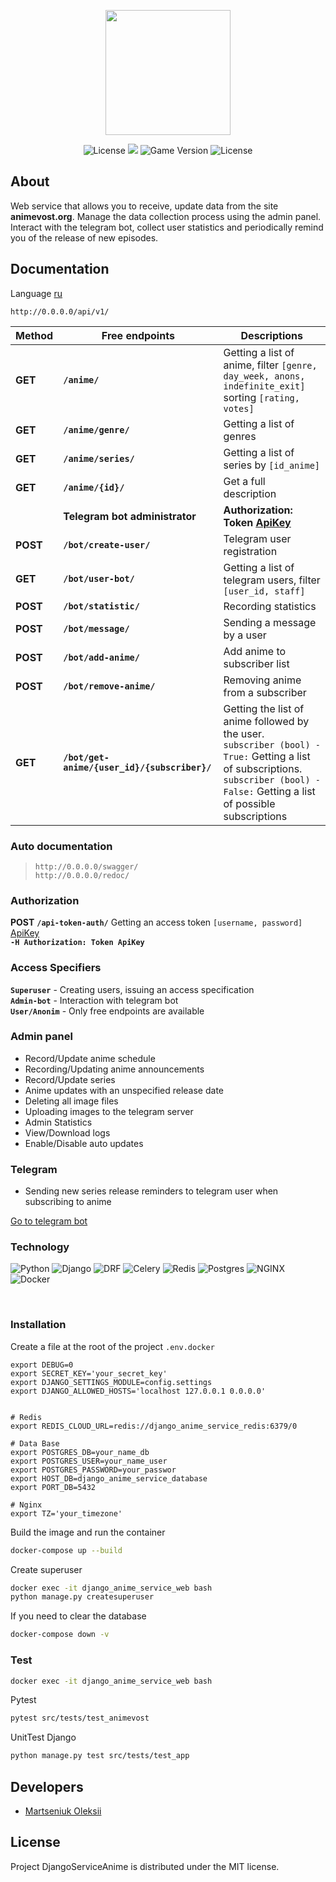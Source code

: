 <p align="center">
      <img src="https://i.ibb.co/CQtKPmb/pngwing-com.png" width="200">
</p>

<p align="center">
   <img src="https://img.shields.io/badge/Python-3.10.6-blue" alt="License">
   <img src="https://img.shields.io/badge/Framework-Django%204.0.5-blueviolet">
   <img src="https://img.shields.io/badge/Version-v1.0-blue" alt="Game Version">
   <img src="https://img.shields.io/badge/License-MIT-brightgreen" alt="License">
</p>

## About

Web service that allows you to receive, update data from the site <b>animevost.org</b>. Manage the data collection process using the admin panel. Interact with the telegram bot, collect user statistics and periodically remind you of the release of new episodes.

## Documentation

Language [ru](./docs/README_RU.md)
```
http://0.0.0.0/api/v1/
```
|Method|Free endpoints|	Descriptions|
|-----|--------------------|---------|
|<b>GET</b>|**`/anime/`** |Getting a list of anime, filter `[genre, day_week, anons, indefinite_exit] `sorting `[rating, votes]`|
|<b>GET</b>|**`/anime/genre/`**|Getting a list of genres|
|<b>GET</b>|**`/anime/series/`**| Getting a list of series by `[id_anime]`|
|<b>GET</b>|**`/anime/{id}/`**| Get a full description|
||<b>Telegram bot administrator<b>|<b>Authorization: Token [<u>ApiKey</u>](#bauthorizationb)</b>|
|<b><b>POST</b></b>|**`/bot/create-user/`**| Telegram user registration|
|<b>GET</b>|**`/bot/user-bot/`**| Getting a list of telegram users, filter `[user_id, staff]` |
|<b>POST</b>|**`/bot/statistic/`**| Recording statistics |
|<b>POST</b>|**`/bot/message/`**| Sending a message by a user|
|<b>POST</b>|**`/bot/add-anime/`**|Add anime to subscriber list|
|<b>POST</b>|**`/bot/remove-anime/`**|Removing anime from a subscriber|
|<b>GET</b>|**`/bot/get-anime/{user_id}/{subscriber}/`**|Getting the list of anime followed by the user. <br>`subscriber (bool) - True:` Getting a list of subscriptions. <br>`subscriber (bool) - False:` Getting a list of possible subscriptions|

### <b>Auto documentation</b>

>`http://0.0.0.0/swagger/`<br>
>`http://0.0.0.0/redoc/`<br>

### <b>Authorization</b>

<b>POST</b> **`/api-token-auth/`** Getting an access token `[username, password]` <u>ApiKey</u><br>
**`-H Authorization: Token ApiKey`**

### <b>Access Specifiers</b>
**`Superuser`** - Creating users, issuing an access specification <br>
**`Admin-bot`** - Interaction with telegram bot<br>
**`User/Anonim`** - Only free endpoints are available

### <b>Admin panel</b>

- Record/Update anime schedule
- Recording/Updating anime announcements
- Record/Update series
- Anime updates with an unspecified release date
- Deleting all image files
- Uploading images to the telegram server
- Admin Statistics
- View/Download logs
- Enable/Disable auto updates

### <b>Telegram</b>

- Sending new series release reminders to telegram user when subscribing to anime

[Go to telegram bot](https://github.com/OleksiiMartseniuk/bot_anime)

### <b>Technology</b>

![Python](https://img.shields.io/badge/-Python-blue?style=flat-square)
![Django](https://img.shields.io/badge/-Django-blueviolet?style=flat-square)
![DRF](https://img.shields.io/badge/-DRF-red?style=flat-square)
![Celery](https://img.shields.io/badge/-Celery-important?style=flat-square)
![Redis](https://img.shields.io/badge/-Redis-critical?style=flat-square)
![Postgres](https://img.shields.io/badge/-Postgres-yellow?style=flat-square)
![NGINX](https://img.shields.io/badge/-NGINX-success?style=flat-square)
![Docker](https://img.shields.io/badge/-Docker-informational?style=flat-square)

<br>

### <b>Installation</b>

Сreate a file at the root of the project `.env.docker`

```
export DEBUG=0
export SECRET_KEY='your_secret_key'
export DJANGO_SETTINGS_MODULE=config.settings
export DJANGO_ALLOWED_HOSTS='localhost 127.0.0.1 0.0.0.0'


# Redis
export REDIS_CLOUD_URL=redis://django_anime_service_redis:6379/0

# Data Base
export POSTGRES_DB=your_name_db
export POSTGRES_USER=your_name_user
export POSTGRES_PASSWORD=your_passwor
export HOST_DB=django_anime_service_database
export PORT_DB=5432

# Nginx
export TZ='your_timezone'
```

Build the image and run the container

```bash
docker-compose up --build
```

Create superuser

```bash
docker exec -it django_anime_service_web bash
python manage.py createsuperuser
```

If you need to clear the database

```bash
docker-compose down -v
```


### <b>Test</b>


```bash
docker exec -it django_anime_service_web bash
```
Pytest
```bash
pytest src/tests/test_animevost
```
UnitTest Django
```bash
python manage.py test src/tests/test_app
```

## Developers

- [Martseniuk Oleksii](https://github.com/OleksiiMartseniuk)


## License

Project DjangoServiceAnime is distributed under the MIT license.
